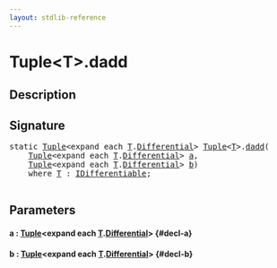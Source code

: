 ```yaml
---
layout: stdlib-reference
---
```


# Tuple\<T\>\.dadd

## Description





## Signature 

<pre>
<span class='code_keyword'>static</span> <a href="/stdlib-reference/types/tuple-0/index" class="code_type">Tuple</a>&lt;<span class="code_keyword">expand</span> <span class="code_keyword">each</span> <a href="/stdlib-reference/types/tuple-0/index#typeparam-T" class="code_type">T</a>.<a href="/stdlib-reference/types/tuple-0/differential-0" class="code_type">Differential</a>&gt; <a href="/stdlib-reference/types/tuple-0/index" class="code_type">Tuple</a>&lt;<a href="/stdlib-reference/types/tuple-0/index#typeparam-T" class="code_type">T</a>&gt;.<a href="/stdlib-reference/types/tuple-0/dadd">dadd</a>(
    <a href="/stdlib-reference/types/tuple-0/index" class="code_type">Tuple</a>&lt;<span class="code_keyword">expand</span> <span class="code_keyword">each</span> <a href="/stdlib-reference/types/tuple-0/index#typeparam-T" class="code_type">T</a>.<a href="/stdlib-reference/types/tuple-0/differential-0" class="code_type">Differential</a>&gt; <a href="/stdlib-reference/types/tuple-0/dadd#decl-a" class="code_param">a</a>,
    <a href="/stdlib-reference/types/tuple-0/index" class="code_type">Tuple</a>&lt;<span class="code_keyword">expand</span> <span class="code_keyword">each</span> <a href="/stdlib-reference/types/tuple-0/index#typeparam-T" class="code_type">T</a>.<a href="/stdlib-reference/types/tuple-0/differential-0" class="code_type">Differential</a>&gt; <a href="/stdlib-reference/types/tuple-0/dadd#decl-b" class="code_param">b</a>)
    <span class='code_keyword'>where</span> <a href="/stdlib-reference/types/tuple-0/index#typeparam-T" class="code_type">T</a> : <a href="/stdlib-reference/interfaces/idifferentiable-01/index" class="code_type">IDifferentiable</a>;

</pre>

## Parameters

#### a  : [Tuple](/stdlib-reference/types/tuple-0/index)\<expand each [T](/stdlib-reference/types/tuple-0/index#typeparam-T)\.[Differential](/stdlib-reference/types/tuple-0/differential-0)\> {#decl-a}
#### b  : [Tuple](/stdlib-reference/types/tuple-0/index)\<expand each [T](/stdlib-reference/types/tuple-0/index#typeparam-T)\.[Differential](/stdlib-reference/types/tuple-0/differential-0)\> {#decl-b}

